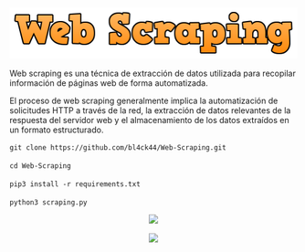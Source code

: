 
<p align="center">
<img src="Logotipo.jpg">
</p>

Web scraping es una técnica de extracción de datos utilizada para recopilar información de páginas web de forma automatizada.

El proceso de web scraping generalmente implica la automatización de solicitudes HTTP a través de la red, la extracción de datos relevantes de la respuesta del servidor web y el almacenamiento de los datos extraídos en un formato estructurado.

```
git clone https://github.com/bl4ck44/Web-Scraping.git

cd Web-Scraping

pip3 install -r requirements.txt

python3 scraping.py
```

<p align="center">
<img src="Img/muestra1.png">
</p>

<p align="center">
<img src="Img/muestra2.png">
</p>